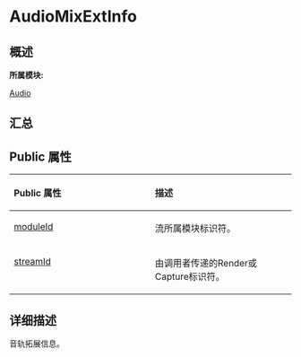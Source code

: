 # AudioMixExtInfo<a name="ZH-CN_TOPIC_0000001290721052"></a>

## **概述**<a name="section2014829613083931"></a>

**所属模块:**

[Audio](_audio.md)

## **汇总**<a name="section1331377810083931"></a>

## Public 属性<a name="pub-attribs"></a>

<a name="table1034854952083931"></a>
<table><thead align="left"><tr id="row750288344083931"><th class="cellrowborder" valign="top" width="50%" id="mcps1.1.3.1.1"><p id="p1463754396083931"><a name="p1463754396083931"></a><a name="p1463754396083931"></a>Public 属性</p>
</th>
<th class="cellrowborder" valign="top" width="50%" id="mcps1.1.3.1.2"><p id="p37647129083931"><a name="p37647129083931"></a><a name="p37647129083931"></a>描述</p>
</th>
</tr>
</thead>
<tbody><tr id="row229266218083931"><td class="cellrowborder" valign="top" width="50%" headers="mcps1.1.3.1.1 "><p id="p65609016083931"><a name="p65609016083931"></a><a name="p65609016083931"></a><a href="_audio.md#ga7bd0316c2cbc1145608b23f2b09c625a">moduleId</a></p>
</td>
<td class="cellrowborder" valign="top" width="50%" headers="mcps1.1.3.1.2 "><p id="entry800164739083931p0"><a name="entry800164739083931p0"></a><a name="entry800164739083931p0"></a>流所属模块标识符。</p>
</td>
</tr>
<tr id="row1694122896083931"><td class="cellrowborder" valign="top" width="50%" headers="mcps1.1.3.1.1 "><p id="p1523545877083931"><a name="p1523545877083931"></a><a name="p1523545877083931"></a><a href="_audio.md#gab1e3b13f344e7044b86469b6139c67cf">streamId</a></p>
</td>
<td class="cellrowborder" valign="top" width="50%" headers="mcps1.1.3.1.2 "><p id="p1898279514083931"><a name="p1898279514083931"></a><a name="p1898279514083931"></a>由调用者传递的Render或Capture标识符。</p>
</td>
</tr>
</tbody>
</table>

## **详细描述**<a name="section1021637303083931"></a>

音轨拓展信息。

